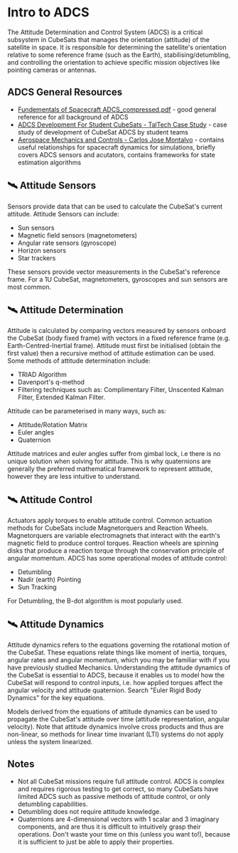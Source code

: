  # Intro to ADCS
The Attitude Determination and Control System (ADCS) is a critical subsystem in CubeSats that manages the orientation (attitude) of the satellite in space. 
It is responsible for determining the satellite's orientation relative to some reference frame (such as the Earth), stabilising/detumbling, and controlling the orientation to achieve specific mission objectives like pointing cameras or antennas.

## ADCS General Resources
- [Fundementals of Spacecraft ADCS_compressed.pdf](https://github.com/PerthAerospaceStudentTeam/Onboarding/blob/main/3.%20ADCS%20Onboarding/Fundementals%20of%20Spacecraft%20ADCS_compressed.pdf) - good general reference for all background of ADCS
- [ADCS Development For Student CubeSats - TalTech Case Study](https://www.researchgate.net/publication/353809983_ADCS_development_for_student_CubeSat_satellites_-_TalTech_case_study) - case study of development of CubeSat ADCS by student teams
- [Aerospace Mechanics and Controls - Carlos Jose Montalvo](https://github.com/PerthAerospaceStudentTeam/Onboarding/blob/main/3.%20ADCS%20Onboarding/aerospace_mechanics.pdf) - contains useful relationships for spacecraft dynamics for simulations, briefly covers ADCS sensors and acutators, contains frameworks for state estimation algorithms

## 🛰️ Attitude Sensors
Sensors provide data that can be used to calculate the CubeSat's current attitude. Attitude Sensors can include: 
- Sun sensors
- Magnetic field sensors (magnetometers)
- Angular rate sensors (gyroscope)
- Horizon sensors
- Star trackers

These sensors provide vector measurements in the CubeSat's reference frame. For a 1U CubeSat, magnetometers, gyroscopes and sun sensors are most common. 

## 🛰️ Attitude Determination
Attitude is calculated by comparing vectors measured by sensors onboard the CubeSat (body fixed frame) with vectors in a fixed 
reference frame (e.g. Earth-Centred-Inertial frame). Attitude must first be initialised (obtain the first value) then a recursive
method of attitude estimation can be used. Some methods of attitude determination include:
- TRIAD Algorithm
- Davenport's q-method
- Filtering techniques such as: Complimentary Filter, Unscented Kalman Filter, Extended Kalman Filter.

Attitude can be parameterised in many ways, such as:
- Attitude/Rotation Matrix
- Euler angles
- Quaternion

Attitude matrices and euler angles suffer from gimbal lock, i.e there is no unique solution when solving for attitude. 
This is why quaternions are generally the preferred mathematical framework to represent attitude, however they are less intuitive to understand.

## 🛰️ Attitude Control
Actuators apply torques to enable attitude control.
Common actuation methods for CubeSats include Magnetorquers and Reaction Wheels.
Magnetorquers are variable electromagnets that interact with the earth's magnetic field to produce control torques.
Reaction wheels are spinning disks that produce a reaction torque through the conservation principle of angular momentum. 
ADCS has some operational modes of attitude control: 
- Detumbling
- Nadir (earth) Pointing
- Sun Tracking

For Detumbling, the B-dot algorithm is most popularly used.

## 🛰️ Attitude Dynamics
Attitude dynamics refers to the equations governing the rotational motion of the CubeSat. These equations relate things like moment of inertia, torques, angular rates and angular momentum, which you may be familiar with if you have previously studied Mechanics. Understanding the attitude dynamics of the CubeSat is essential to ADCS, because it enables us to model how the CubeSat will respond to control inputs, i.e. how applied torques affect the angular velocity and attitude quaternion. Search "Euler Rigid Body Dynamics" for the key equations.

Models derived from the equations of attitude dynamics can be used to propagate the CubeSat's attitude over time (attitude representation, angular velocity). Note that attitude dynamics involve cross products and thus are non-linear, so methods for linear time invariant (LTI) systems do not apply unless the system linearized. 

## Notes
- Not all CubeSat missions require full attitude control. ADCS is complex and requires rigorous testing to get correct, so
  many CubeSats have limited ADCS such as passive methods of attitude control, or only detumbling capabilities.
- Detumbling does not require attitude knowledge.
- Quaternions are 4-dimensional vectors with 1 scalar and 3 imaginary components, and are thus it is difficult to intuitively grasp their operations. Don't waste your time on this (unless you want to!), because it is sufficient to just be able to apply their properties.

